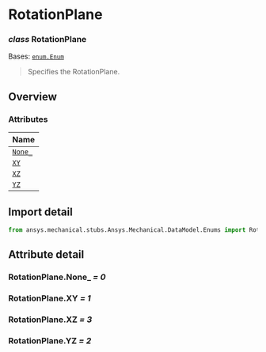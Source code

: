 # RotationPlane

<a id="RotationPlane"></a>

### *class* RotationPlane

Bases: [`enum.Enum`](https://docs.python.org/3/library/enum.html#enum.Enum)

> Specifies the RotationPlane.

> <!-- !! processed by numpydoc !! -->

<a id="overview"></a>

## Overview

### Attributes

| Name |
| ----------------------------------- |
| [`None_`](#RotationPlane.None_) |
| [`XY`](#RotationPlane.XY) |
| [`XZ`](#RotationPlane.XZ) |
| [`YZ`](#RotationPlane.YZ) |

<a id="import-detail"></a>

## Import detail

```python
from ansys.mechanical.stubs.Ansys.Mechanical.DataModel.Enums import RotationPlane
```

<a id="attribute-detail"></a>

## Attribute detail

<a id="RotationPlane.None_"></a>

### RotationPlane.None_ *= 0*

<a id="RotationPlane.XY"></a>

### RotationPlane.XY *= 1*

<a id="RotationPlane.XZ"></a>

### RotationPlane.XZ *= 3*

<a id="RotationPlane.YZ"></a>

### RotationPlane.YZ *= 2*
